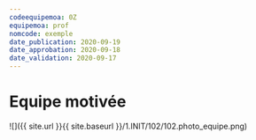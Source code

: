 ```yaml
---
codeequipemoa: 0Z
equipemoa: prof
nomcode: exemple
date_publication: 2020-09-19
date_approbation: 2020-09-18
date_validation: 2020-09-17
---
```



# Equipe motivée

![]({{ site.url }}{{ site.baseurl }}/1.INIT/102/102.photo_equipe.png)

